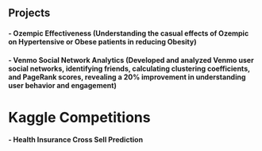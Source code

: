 ## Projects

#### - Ozempic Effectiveness (Understanding the casual effects of Ozempic on Hypertensive or Obese patients in reducing Obesity)
#### - Venmo Social Network Analytics (Developed and analyzed Venmo user social networks, identifying friends, calculating clustering coefficients, and PageRank scores, revealing a 20% improvement in understanding user behavior and engagement)


# Kaggle Competitions

#### - Health Insurance Cross Sell Prediction 

